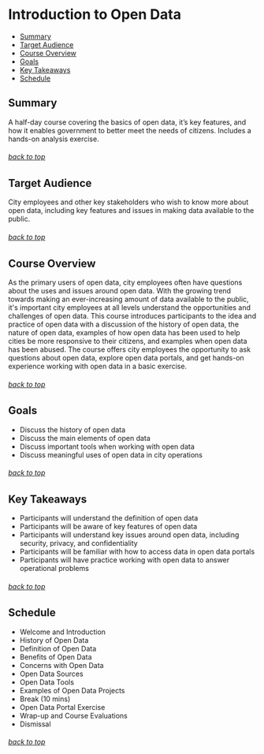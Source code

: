 <a id="top"></a>
# Introduction to Open Data


+ [Summary](#summary)
+ [Target Audience](#target-audience)
+ [Course Overview](#course-overview)
+ [Goals](#goals)
+ [Key Takeaways](#key-takeaways)
+ [Schedule](#schedule)

<a id="summary"></a>
## Summary
A half-day course covering the basics of open data, it’s key features, and how it enables government to better meet the needs of citizens. Includes a hands-on analysis exercise.

###### [back to top](#top)

<a id="target-audience"></a>
## Target Audience
City employees and other key stakeholders who wish to know more about open data, including key features and issues in making data available to the public.

###### [back to top](#top)

<a id="course-overview"></a>
## Course Overview
As the primary users of open data, city employees often have questions about the uses and issues around open data. With the growing trend towards making an ever-increasing amount of data available to the public, it's important city employees at all levels understand the opportunities and challenges of open data. This course introduces participants to the idea and practice of open data with a discussion of the history of open data, the nature of open data, examples of how open data has been used to help cities be more responsive to their citizens, and examples when open data has been abused. The course offers city employees the opportunity to ask questions about open data, explore open data portals, and get hands-on experience working with open data in a basic exercise.


###### [back to top](#top)

<a id="goals"></a>
## Goals 
+ Discuss the history of open data
+ Discuss the main elements of open data
+ Discuss important tools when working with open data
+ Discuss meaningful uses of open data in city operations

###### [back to top](#top)

<a id="key-takeaways"></a>
## Key Takeaways
+ Participants will understand the definition of open data
+ Participants will be aware of key features of open data
+ Participants will understand key issues around open data, including security, privacy, and confidentiality
+ Participants will be familiar with how to access data in open data portals
+ Participants will have practice working with open data to answer operational problems

###### [back to top](#top)

<a id="schedule"></a>
## Schedule
+ Welcome and Introduction
+ History of Open Data
+ Definition of Open Data
+ Benefits of Open Data
+ Concerns with Open Data
+ Open Data Sources
+ Open Data Tools
+ Examples of Open Data Projects
+ Break (10 mins)
+ Open Data Portal Exercise
+ Wrap-up and Course Evaluations
+ Dismissal

###### [back to top](#top)
